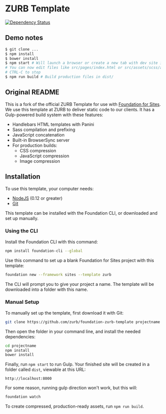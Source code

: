 # ZURB Template
[![Dependency Status](https://gemnasium.com/badges/github.com/millette/foundation6-demo.svg)](https://gemnasium.com/github.com/millette/foundation6-demo)

## Demo notes

```sh
$ git clone ...
$ npm install
$ bower install
$ npm start # Will launch a browser or create a new tab with dev site in it.
# You can now edit files like src/pages/index.html or src/assets/scss/app.scss
# CTRL-C to stop
$ npm run build # Build production files in dist/
```

## Original README

This is a fork of the official ZURB Template for use with [Foundation for Sites](http://foundation.zurb.com/sites). We use this template at ZURB to deliver static code to our clients. It has a Gulp-powered build system with these features:

- Handlebars HTML templates with Panini
- Sass compilation and prefixing
- JavaScript concatenation
- Built-in BrowserSync server
- For production builds:
  - CSS compression
  - JavaScript compression
  - Image compression

## Installation

To use this template, your computer needs:

- [NodeJS](https://nodejs.org/en/) (0.12 or greater)
- [Git](https://git-scm.com/)

This template can be installed with the Foundation CLI, or downloaded and set up manually.

### Using the CLI

Install the Foundation CLI with this command:

```bash
npm install foundation-cli --global
```

Use this command to set up a blank Foundation for Sites project with this template:

```bash
foundation new --framework sites --template zurb
```

The CLI will prompt you to give your project a name. The template will be downloaded into a folder with this name.

### Manual Setup

To manually set up the template, first download it with Git:

```bash
git clone https://github.com/zurb/foundation-zurb-template projectname
```

Then open the folder in your command line, and install the needed dependencies:

```bash
cd projectname
npm install
bower install
```

Finally, run `npm start` to run Gulp. Your finished site will be created in a folder called `dist`, viewable at this URL:

```
http://localhost:8000
```

For some reason, running gulp direction won't work, but this will:

```bash
foundation watch
```


To create compressed, production-ready assets, run `npm run build`.
